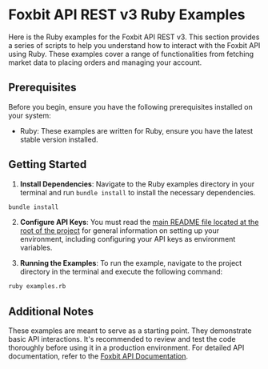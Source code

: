# Foxbit API REST v3 Ruby Examples

Here is the Ruby examples for the Foxbit API REST v3. This section provides a series of scripts to help you understand how to interact with the Foxbit API using Ruby. These examples cover a range of functionalities from fetching market data to placing orders and managing your account.

## Prerequisites

Before you begin, ensure you have the following prerequisites installed on your system:

- Ruby: These examples are written for Ruby, ensure you have the latest stable version installed.

## Getting Started

1. **Install Dependencies**: Navigate to the Ruby examples directory in your terminal and run `bundle install` to install the necessary dependencies.

```bash
bundle install
```

2. **Configure API Keys**: You must read the [main README file located at the root of the project](https://github.com/foxbit-group/foxbit-api-samples?tab=readme-ov-file#getting-started) for general information on setting up your environment, including configuring your API keys as environment variables.

3. **Running the Examples**: To run the example, navigate to the project directory in the terminal and execute the following command:

```bash
ruby examples.rb
```

## Additional Notes

These examples are meant to serve as a starting point. They demonstrate basic API interactions. It's recommended to review and test the code thoroughly before using it in a production environment.
For detailed API documentation, refer to the [Foxbit API Documentation](https://docs.foxbit.com.br/).
